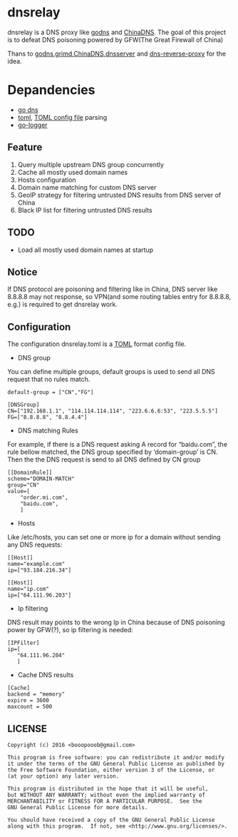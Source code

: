 # dnsrelay

dnsrelay is a DNS proxy like [godns](https://github.com/kenshinx/godns) and [ChinaDNS](https://github.com/shadowsocks/ChinaDNS). The goal of this project is to defeat DNS poisoning powered by GFW(The Great Firewall of China)

Thans to [godns](https://github.com/kenshinx/godns),[grimd](https://github.com/looterz/grimd),[ChinaDNS](https://github.com/shadowsocks/ChinaDNS),[dnsserver](https://github.com/docker/dnsserver) and [dns-reverse-proxy](https://github.com/StalkR/dns-reverse-proxy) for the idea.

# Depandencies
* [go dns](https://github.com/miekg/dns)
* [toml](https://github.com/naoina/toml), [TOML config file](https://github.com/toml-lang/toml/blob/master/versions/en/toml-v0.4.0.md) parsing 
* [go-logger](https://github.com/apsdehal/go-logger)

## Feature
1. Query multiple upstream DNS group concurrently
2. Cache all mostly used domain names
3. Hosts configuration
4. Domain name matching for custom DNS server
5. GeoIP strategy for filtering untrusted DNS results from DNS server of China 
6. Black IP list for filtering untrusted DNS results

## TODO
* Load all mostly used domain names at startup

## Notice
If DNS protocol are poisoning and filtering like in  China, DNS server like 8.8.8.8 may not response, so VPN(and some routing tables entry for 8.8.8.8, e.g.) is required to get dnsrelay work.

## Configuration

The configuration dnsrelay.toml is a [TOML](https://github.com/mojombo/toml) format config file.

* DNS group

You can define multiple groups, default groups is used to send all DNS request that no rules match.

```
default-group = ["CN","FG"]

[DNSGroup]
CN=["192.168.1.1", "114.114.114.114", "223.6.6.6:53", "223.5.5.5"]
FG=["8.8.8.8", "8.8.4.4"]
```

* DNS matching Rules

For example, if there is a DNS request asking A record for “baidu.com”, the rule bellow matched, the DNS group specified by ‘domain-group’ is CN. Then the the DNS request is send to all DNS defined by CN group

```
[[DomainRule]]
scheme="DOMAIN-MATCH"
group="CN"
value=[
    "order.mi.com",
    "baidu.com",
    ]
```

 * Hosts

Like /etc/hosts, you can set one or more ip for a domain without sending any DNS requests:

```
[[Host]]
name="example.com"
ip=["93.184.216.34"]

[[Host]]
name="ip.com"
ip=["64.111.96.203"]
```

* Ip filtering

DNS result may points to the wrong Ip in China because of DNS poisoning power by GFW(?), so ip filtering is needed:

```
[IPFilter]
ip=[
   "64.111.96.204"
   ]
```

* Cache DNS results

```
[Cache]
backend = "memory"
expire = 3600 
maxcount = 500
```


## LICENSE

```
Copyright (c) 2016 <booopooob@gmail.com>

This program is free software: you can redistribute it and/or modify    
it under the terms of the GNU General Public License as published by    
the Free Software Foundation, either version 3 of the License, or    
(at your option) any later version.    

This program is distributed in the hope that it will be useful,    
but WITHOUT ANY WARRANTY; without even the implied warranty of    
MERCHANTABILITY or FITNESS FOR A PARTICULAR PURPOSE.  See the    
GNU General Public License for more details.    

You should have received a copy of the GNU General Public License    
along with this program.  If not, see <http://www.gnu.org/licenses/>.
```

